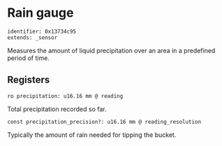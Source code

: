 # Rain gauge

    identifier: 0x13734c95
    extends: _sensor

Measures the amount of liquid precipitation over an area in a predefined period of time.

## Registers

    ro precipitation: u16.16 mm @ reading

Total precipitation recorded so far.

    const precipitation_precision?: u16.16 mm @ reading_resolution

Typically the amount of rain needed for tipping the bucket.

